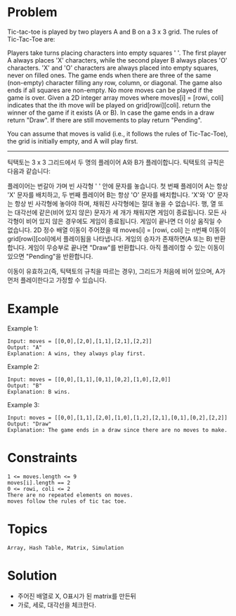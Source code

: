 # Problem
Tic-tac-toe is played by two players A and B on a 3 x 3 grid. The rules of Tic-Tac-Toe are:

Players take turns placing characters into empty squares ' '.
The first player A always places 'X' characters, while the second player B always places 'O' characters.
'X' and 'O' characters are always placed into empty squares, never on filled ones.
The game ends when there are three of the same (non-empty) character filling any row, column, or diagonal.
The game also ends if all squares are non-empty.
No more moves can be played if the game is over.
Given a 2D integer array moves where moves[i] = [rowi, coli] indicates that the ith move will be played on grid[rowi][coli]. return the winner of the game if it exists (A or B). In case the game ends in a draw return "Draw". If there are still movements to play return "Pending".

You can assume that moves is valid (i.e., it follows the rules of Tic-Tac-Toe), the grid is initially empty, and A will play first.
 
---

틱택토는 3 x 3 그리드에서 두 명의 플레이어 A와 B가 플레이합니다. 틱택토의 규칙은 다음과 같습니다:

플레이어는 번갈아 가며 빈 사각형 ' ' 안에 문자를 놓습니다.
첫 번째 플레이어 A는 항상 'X' 문자를 배치하고, 두 번째 플레이어 B는 항상 'O' 문자를 배치합니다.
'X'와 'O' 문자는 항상 빈 사각형에 놓아야 하며, 채워진 사각형에는 절대 놓을 수 없습니다.
행, 열 또는 대각선에 같은(비어 있지 않은) 문자가 세 개가 채워지면 게임이 종료됩니다.
모든 사각형이 비어 있지 않은 경우에도 게임이 종료됩니다.
게임이 끝나면 더 이상 움직일 수 없습니다.
2D 정수 배열 이동이 주어졌을 때 moves[i] = [rowi, coli] 는 n번째 이동이 grid[rowi][coli]에서 플레이됨을 나타냅니다. 게임의 승자가 존재하면(A 또는 B) 반환합니다. 게임이 무승부로 끝나면 "Draw"를 반환합니다. 아직 플레이할 수 있는 이동이 있으면 "Pending"을 반환합니다.

이동이 유효하고(즉, 틱택토의 규칙을 따르는 경우), 그리드가 처음에 비어 있으며, A가 먼저 플레이한다고 가정할 수 있습니다.

# Example
Example 1:

	Input: moves = [[0,0],[2,0],[1,1],[2,1],[2,2]]
	Output: "A"
	Explanation: A wins, they always play first.
Example 2:

	Input: moves = [[0,0],[1,1],[0,1],[0,2],[1,0],[2,0]]
	Output: "B"
	Explanation: B wins.
Example 3:

	Input: moves = [[0,0],[1,1],[2,0],[1,0],[1,2],[2,1],[0,1],[0,2],[2,2]]
	Output: "Draw"
	Explanation: The game ends in a draw since there are no moves to make.
 

# Constraints

	1 <= moves.length <= 9
	moves[i].length == 2
	0 <= rowi, coli <= 2
	There are no repeated elements on moves.
	moves follow the rules of tic tac toe.

# Topics
	Array, Hash Table, Matrix, Simulation

# Solution
- 주어진 배열로 X, O표시가 된 matrix를 만든뒤
- 가로, 세로, 대각선을 체크한다.
